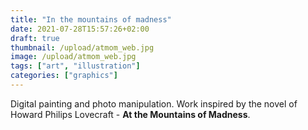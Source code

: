 ```yaml
---
title: "In the mountains of madness"
date: 2021-07-28T15:57:26+02:00
draft: true
thumbnail: /upload/atmom_web.jpg
image: /upload/atmom_web.jpg
tags: ["art", "illustration"]
categories: ["graphics"]
---
```


Digital painting and photo manipulation. Work inspired by the novel of Howard Philips Lovecraft - **At the Mountains of Madness**.
